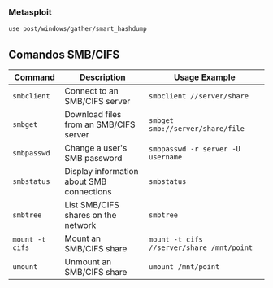 ### Metasploit
```bash
use post/windows/gather/smart_hashdump
````

## Comandos SMB/CIFS


| Command            | Description                                      | Usage Example                                   |
|--------------------|--------------------------------------------------|-------------------------------------------------|
| `smbclient`        | Connect to an SMB/CIFS server                    | `smbclient //server/share`                     |
| `smbget`           | Download files from an SMB/CIFS server           | `smbget smb://server/share/file`               |
| `smbpasswd`        | Change a user's SMB password                     | `smbpasswd -r server -U username`              |
| `smbstatus`        | Display information about SMB connections        | `smbstatus`                                     |
| `smbtree`          | List SMB/CIFS shares on the network              | `smbtree`                                       |
| `mount -t cifs`    | Mount an SMB/CIFS share                          | `mount -t cifs //server/share /mnt/point`      |
| `umount`           | Unmount an SMB/CIFS share                        | `umount /mnt/point`                            |